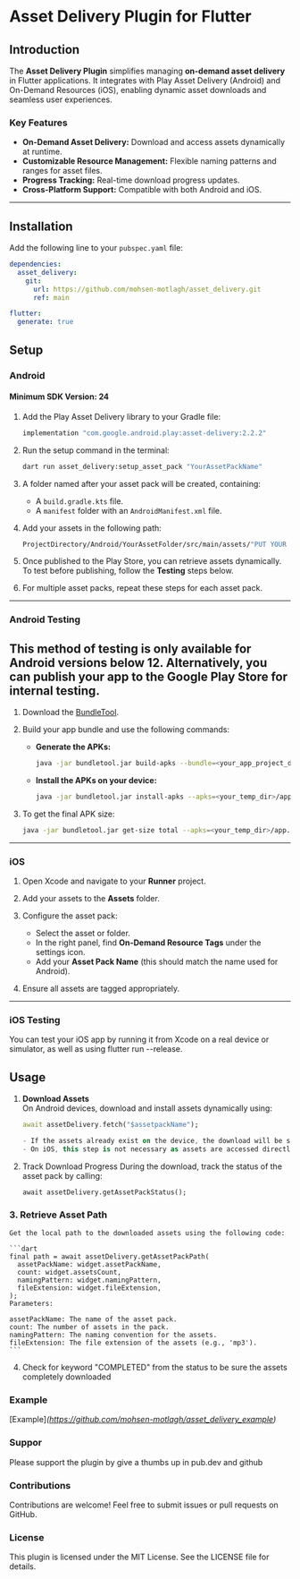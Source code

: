 # Asset Delivery Plugin for Flutter

## Introduction

The **Asset Delivery Plugin** simplifies managing **on-demand asset delivery** in Flutter applications. It integrates with Play Asset Delivery (Android) and On-Demand Resources (iOS), enabling dynamic asset downloads and seamless user experiences.

### Key Features
- **On-Demand Asset Delivery:** Download and access assets dynamically at runtime.
- **Customizable Resource Management:** Flexible naming patterns and ranges for asset files.
- **Progress Tracking:** Real-time download progress updates.
- **Cross-Platform Support:** Compatible with both Android and iOS.

---

## Installation

Add the following line to your `pubspec.yaml` file:
```yaml
dependencies:
  asset_delivery: 
    git:
      url: https://github.com/mohsen-motlagh/asset_delivery.git
      ref: main

flutter:
  generate: true      
```

## Setup

### Android

#### Minimum SDK Version: 24

1. Add the Play Asset Delivery library to your Gradle file:
    ```gradle
    implementation "com.google.android.play:asset-delivery:2.2.2"
    ```

2. Run the setup command in the terminal:
    ```bash
    dart run asset_delivery:setup_asset_pack "YourAssetPackName"
    ```

3. A folder named after your asset pack will be created, containing:
    - A `build.gradle.kts` file.
    - A `manifest` folder with an `AndroidManifest.xml` file.

4. Add your assets in the following path:
    ```bash
    ProjectDirectory/Android/YourAssetFolder/src/main/assets/"PUT YOUR ASSETS IN THIS DIRECTORY"
    ```

5. Once published to the Play Store, you can retrieve assets dynamically. To test before publishing, follow the **Testing** steps below.

6. For multiple asset packs, repeat these steps for each asset pack.

---

### Android Testing
## This method of testing is only available for Android versions below 12. Alternatively, you can publish your app to the Google Play Store for internal testing.

1. Download the [BundleTool](https://github.com/google/bundletool/releases).

2. Build your app bundle and use the following commands:

    - **Generate the APKs:**
        ```bash
        java -jar bundletool.jar build-apks --bundle=<your_app_project_dir>/build/app/outputs/bundle/release/app-release.aab --output=<your_temp_dir>/app.apks --local-testing
        ```

    - **Install the APKs on your device:**
        ```bash
        java -jar bundletool.jar install-apks --apks=<your_temp_dir>/app.apks
        ```

3. To get the final APK size:
    ```bash
    java -jar bundletool.jar get-size total --apks=<your_temp_dir>/app.apks --dimensions=SDK
    ```

---

### iOS

1. Open Xcode and navigate to your **Runner** project.

2. Add your assets to the **Assets** folder.

3. Configure the asset pack:
    - Select the asset or folder.
    - In the right panel, find **On-Demand Resource Tags** under the settings icon.
    - Add your **Asset Pack Name** (this should match the name used for Android).

4. Ensure all assets are tagged appropriately.

---

### iOS Testing

You can test your iOS app by running it from Xcode on a real device or simulator, as well as using flutter run --release.

## Usage

1. **Download Assets**  
   On Android devices, download and install assets dynamically using:  
   ```dart
   await assetDelivery.fetch("$assetpackName");

   - If the assets already exist on the device, the download will be skipped automatically.
   - On iOS, this step is not necessary as assets are accessed directly.

2. Track Download Progress
    During the download, track the status of the asset pack by calling:
    ```
    await assetDelivery.getAssetPackStatus();
    ```

### 3. Retrieve Asset Path  

    Get the local path to the downloaded assets using the following code:  

    ```dart
    final path = await assetDelivery.getAssetPackPath(
      assetPackName: widget.assetPackName,
      count: widget.assetsCount,
      namingPattern: widget.namingPattern,
      fileExtension: widget.fileExtension,
    );
    Parameters:

    assetPackName: The name of the asset pack.
    count: The number of assets in the pack.
    namingPattern: The naming convention for the assets.
    fileExtension: The file extension of the assets (e.g., 'mp3').
    ```

4. Check for keyword "COMPLETED" from the status to be sure the assets completely downloaded

### Example
[Example]*(https://github.com/mohsen-motlagh/asset_delivery_example)*

### Suppor
Please support the plugin by give a thumbs up in pub.dev and github

### Contributions
Contributions are welcome! Feel free to submit issues or pull requests on GitHub.

### License
This plugin is licensed under the MIT License. See the LICENSE file for details.